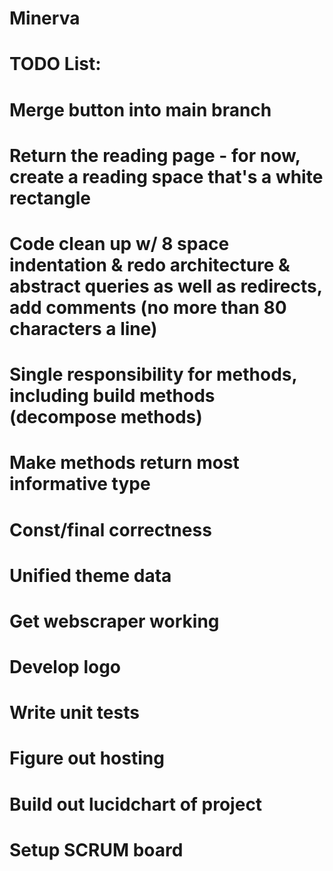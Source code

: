 # Minerva
# TODO List:
# Merge button into main branch
# Return the reading page - for now, create a reading space that's a white rectangle
# Code clean up w/ 8 space indentation & redo architecture & abstract queries as well as redirects, add comments (no more than 80 characters a line)
# Single responsibility for methods, including build methods (decompose methods)
# Make methods return most informative type
# Const/final correctness
# Unified theme data
# Get webscraper working
# Develop logo
# Write unit tests
# Figure out hosting
# Build out lucidchart of project
# Setup SCRUM board
